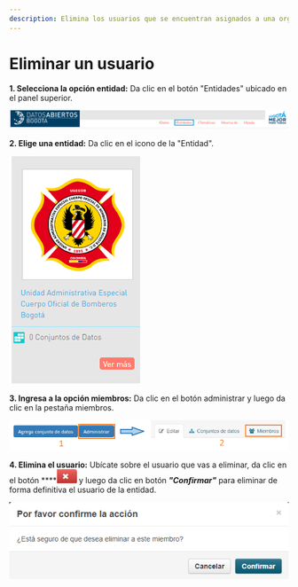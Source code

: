 ```yaml
---
description: Elimina los usuarios que se encuentran asignados a una organización
---
```


# Eliminar un usuario

**1. Selecciona la opción entidad:** Da clic en el botón "Entidades" ubicado en el panel superior.

![](../.gitbook/assets/image%20%28172%29.png)

**2. Elige una entidad:** Da clic en el icono de la "Entidad".

![](../.gitbook/assets/image%20%2890%29.png)

**3. Ingresa a la opción miembros:** Da clic en el botón administrar y luego da clic en la pestaña miembros.

![](../.gitbook/assets/image%20%2817%29.png)

**4. Elimina el usuario:** Ubícate sobre el usuario que vas a eliminar, da clic en el botón ****![](../.gitbook/assets/eliminar-user.JPG) y luego da clic en botón _**"Confirmar"**_ para eliminar de forma definitiva el usuario de la entidad.

![](../.gitbook/assets/image%20%2877%29.png)


